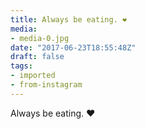```yaml
---
title: Always be eating. ❤️
media:
- media-0.jpg
date: "2017-06-23T18:55:48Z"
draft: false
tags:
- imported
- from-instagram
---
```

Always be eating. ❤️
